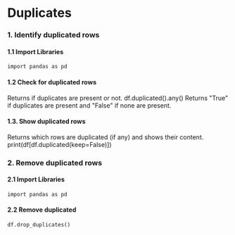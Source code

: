 # Duplicates
### 1. Identify duplicated rows
#### 1.1 Import Libraries
    import pandas as pd
#### 1.2 Check for duplicated rows
Returns if duplicates are present or not.
    df.duplicated().any()
Returns "True" if duplicates are present and "False" if none are present.
#### 1.3. Show duplicated rows
Returns which rows are duplicated (if any) and shows their content.
    print(df[df.duplicated(keep=False)])
### 2. Remove duplicated rows
#### 2.1 Import Libraries
    import pandas as pd
#### 2.2 Remove duplicated
    df.drop_duplicates()
